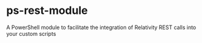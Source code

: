 # ps-rest-module
A PowerShell module to facilitate the integration of Relativity REST calls into your custom scripts
